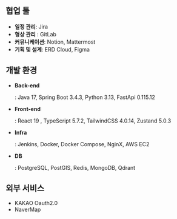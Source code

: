 ## 협업 툴

- **일정 관리**: Jira
- **형상 관리** : GitLab
- **커뮤니케이션**: Notion, Mattermost
- **기획 및 설계**: ERD Cloud, Figma

## 개발 환경

- **Back-end**
    
    : Java 17, Spring Boot 3.4.3, Python 3.13, FastApi 0.115.12
    
- **Front-end**
    
    : React 19 , TypeScript 5.7.2, TailwindCSS 4.0.14, Zustand 5.0.3
    
- **Infra**
    
    : Jenkins, Docker, Docker Compose, NginX, AWS EC2
    
- **DB**
    
    : PostgreSQL, PostGIS, Redis, MongoDB, Qdrant
    

## 외부 서비스

- KAKAO Oauth2.0
- NaverMap